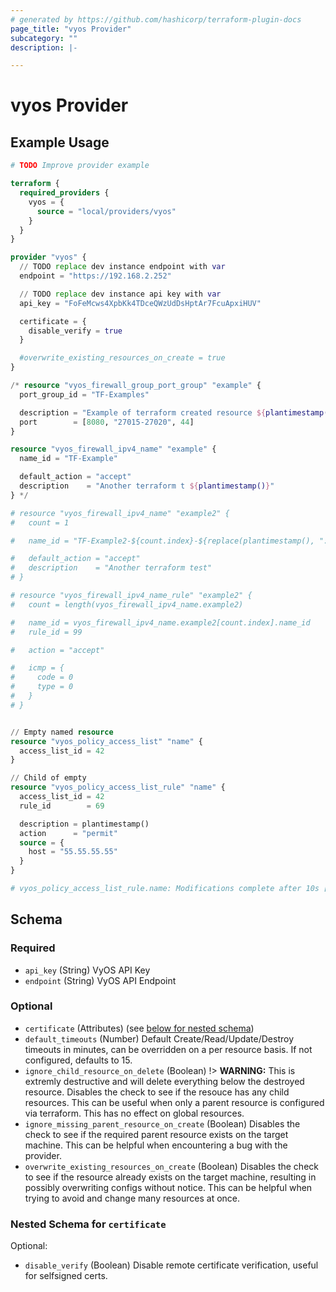 ```yaml
---
# generated by https://github.com/hashicorp/terraform-plugin-docs
page_title: "vyos Provider"
subcategory: ""
description: |-

---
```


# vyos Provider



## Example Usage

```terraform
# TODO Improve provider example

terraform {
  required_providers {
    vyos = {
      source = "local/providers/vyos"
    }
  }
}

provider "vyos" {
  // TODO replace dev instance endpoint with var
  endpoint = "https://192.168.2.252"

  // TODO replace dev instance api key with var
  api_key = "FoFeMcws4XpbKk4TDceQWzUdDsHptAr7FcuApxiHUV"

  certificate = {
    disable_verify = true
  }

  #overwrite_existing_resources_on_create = true
}

/* resource "vyos_firewall_group_port_group" "example" {
  port_group_id = "TF-Examples"

  description = "Example of terraform created resource ${plantimestamp()}"
  port        = [8080, "27015-27020", 44]
}

resource "vyos_firewall_ipv4_name" "example" {
  name_id = "TF-Example"

  default_action = "accept"
  description    = "Another terraform t ${plantimestamp()}"
} */

# resource "vyos_firewall_ipv4_name" "example2" {
#   count = 1

#   name_id = "TF-Example2-${count.index}-${replace(plantimestamp(), ":", "-")}"

#   default_action = "accept"
#   description    = "Another terraform test"
# }

# resource "vyos_firewall_ipv4_name_rule" "example2" {
#   count = length(vyos_firewall_ipv4_name.example2)

#   name_id = vyos_firewall_ipv4_name.example2[count.index].name_id
#   rule_id = 99

#   action = "accept"

#   icmp = {
#     code = 0
#     type = 0
#   }
# }


// Empty named resource
resource "vyos_policy_access_list" "name" {
  access_list_id = 42
}

// Child of empty
resource "vyos_policy_access_list_rule" "name" {
  access_list_id = 42
  rule_id        = 69

  description = plantimestamp()
  action      = "permit"
  source = {
    host = "55.55.55.55"
  }
}

# vyos_policy_access_list_rule.name: Modifications complete after 10s [id=policy__access-list__42__rule__69]
```

<!-- schema generated by tfplugindocs -->
## Schema

### Required

- `api_key` (String) VyOS API Key
- `endpoint` (String) VyOS API Endpoint

### Optional

- `certificate` (Attributes) (see [below for nested schema](#nestedatt--certificate))
- `default_timeouts` (Number) Default Create/Read/Update/Destroy timeouts in minutes, can be overridden on a per resource basis. If not configured, defaults to 15.
- `ignore_child_resource_on_delete` (Boolean) !> **WARNING:** This is extremly destructive and will delete everything below the destroyed resource.
Disables the check to see if the resouce has any child resources.
This can be useful when only a parent resource is configured via terraform.
This has no effect on global resources.
- `ignore_missing_parent_resource_on_create` (Boolean) Disables the check to see if the required parent resource exists on the target machine.
This can be helpful when encountering a bug with the provider.
- `overwrite_existing_resources_on_create` (Boolean) Disables the check to see if the resource already exists on the target machine, resulting in possibly overwriting configs without notice.
This can be helpful when trying to avoid and change many resources at once.

<a id="nestedatt--certificate"></a>
### Nested Schema for `certificate`

Optional:

- `disable_verify` (Boolean) Disable remote certificate verification, useful for selfsigned certs.
